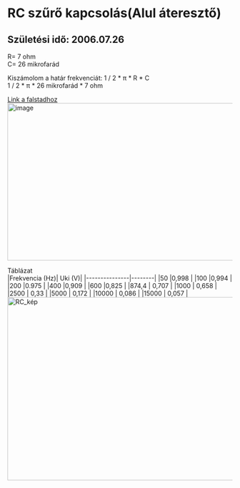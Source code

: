 # RC szűrő kapcsolás(Alul áteresztő)    

## Születési idő: 2006.07.26

R= 7 ohm    
C= 26 mikrofarád
   
Kiszámolom a határ frekvenciát: 1 / 2 * π * R * C  
1 / 2 * π * 26 mikrofarád * 7 ohm     

[Link a falstadhoz](https://tinyurl.com/2a6tdv2s)      
<img width="718" height="353" alt="image" src="https://github.com/user-attachments/assets/6b2e2625-9e70-42da-b7a5-80a4ab8ba2c7" />

Táblázat   
|Frekvencia (Hz)|	Uki (V)|
|---------------|--------|
|50             |0,998   |
|100            |0,994   |
|200            |0.975   |
|400            |0,909   |
|600            |0,825   |
|874,4          |	0,707  |
|1000           |	0,658  |
|2500           |	0,33   |
|5000           |	0,172  |
|10000          |	0,086  |
|15000          |	0,057  |
<img width="663" height="411" alt="RC_kép" src="https://github.com/user-attachments/assets/5764338b-0729-4bdf-a9c6-005c10772248" />
